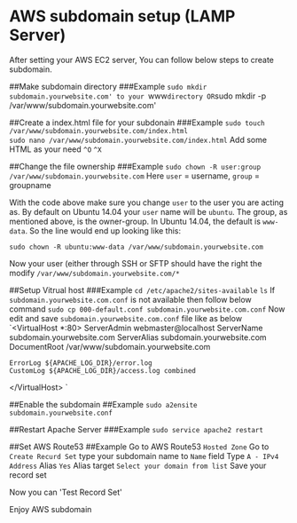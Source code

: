 # AWS subdomain setup (LAMP Server)

After setting your AWS EC2 server, You can follow below steps to create subdomain.

##Make subdomain directory
###Example
`sudo mkdir subdomain.yourwebsite.com' to your `www` directory
OR
`sudo mkdir -p /var/www/subdomain.yourwebsite.com'

##Create a index.html file for your subdonain
###Example
`sudo touch /var/www/subdomain.yourwebsite.com/index.html` <br/>
`sudo nano /var/www/subdomain.yourwebsite.com/index.html`
Add some HTML as your need
`^O`
`^X`

##Change the file ownership
###Example
`sudo chown -R user:group /var/www/subdomain.yourwebsite.com`
Here `user` = username, `group` = groupname

With the code above make sure you change `user` to the user you are acting as. By default on Ubuntu 14.04 your `user` name will be `ubuntu`. The group, as mentioned above, is the owner-group. In Ubuntu 14.04, the default is `www-data`. So the line would end up looking like this:

`sudo chown -R ubuntu:www-data /var/www/subdomain.yourwebsite.com`

Now your user (either through SSH or SFTP should have the right the modify `/var/www/subdomain.yourwebsite.com/*`

##Setup Vitrual host
###Example
`cd /etc/apache2/sites-available`
`ls`
If `subdomain.yourwebsite.com.conf` is not available then follow below command
`sudo cp 000-default.conf subdomain.yourwebsite.com.conf`
Now edit and save `subdomain.yourwebsite.com.conf` file like as below
`<VirtualHost *:80>
	ServerAdmin webmaster@localhost
	ServerName subdomain.yourwebsite.com
	ServerAlias subdomain.yourwebsite.com
	DocumentRoot /var/www/subdomain.yourwebsite.com

	ErrorLog ${APACHE_LOG_DIR}/error.log
	CustomLog ${APACHE_LOG_DIR}/access.log combined
<\/VirtualHost>
`

##Enable the subdomain
##Example
`sudo a2ensite subdomain.yourwebsite.conf`

##Restart Apache Server
###Example
`sudo service apache2 restart`


##Set AWS Route53
##Example
Go to AWS Route53 `Hosted Zone`
Go to `Create Recurd Set` type your subdomain name to `Name` field
Type `A - IPv4 Address`
Alias `Yes`
Alias target `Select your domain from list`
Save your record set

Now you can 'Test Record Set'

Enjoy AWS subdomain
